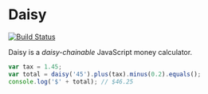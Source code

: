 # Daisy

[![Build Status](http://travis-ci.org/arecker/Daisy.svg?branch=master)](http://travis-ci.org/arecker/Daisy) 

Daisy is a *daisy-chainable* JavaScript money calculator.

```javascript
var tax = 1.45;
var total = daisy('45').plus(tax).minus(0.2).equals();
console.log('$' + total); // $46.25
```